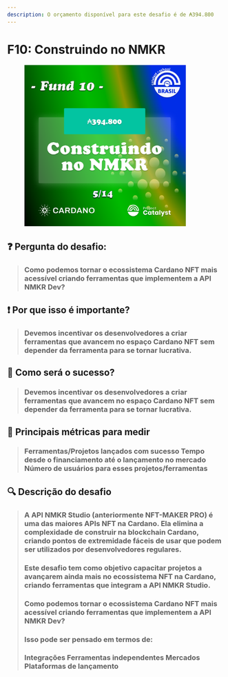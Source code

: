 ```yaml
---
description: O orçamento disponível para este desafio é de ₳394.800
---
```


# F10: Construindo no NMKR

<div align="left">

<figure><img src="../../../.gitbook/assets/Frame 16.png" alt="" width="375"><figcaption></figcaption></figure>

</div>

## ❓ Pergunta do desafio:

> ### Como podemos tornar o ecossistema Cardano NFT mais acessível criando ferramentas que implementem a API NMKR Dev?

## ❗ Por que isso é importante?

> ### Devemos incentivar os desenvolvedores a criar ferramentas que avancem no espaço Cardano NFT sem depender da ferramenta para se tornar lucrativa.

## 🚀 Como será o sucesso?

> ### Devemos incentivar os desenvolvedores a criar ferramentas que avancem no espaço Cardano NFT sem depender da ferramenta para se tornar lucrativa.

## 📏 Principais métricas para medir

> ### Ferramentas/Projetos lançados com sucesso Tempo desde o financiamento até o lançamento no mercado Número de usuários para esses projetos/ferramentas

## 🔍 Descrição do desafio

> ### A API NMKR Studio (anteriormente NFT-MAKER PRO) é uma das maiores APIs NFT na Cardano. Ela elimina a complexidade de construir na blockchain Cardano, criando pontos de extremidade fáceis de usar que podem ser utilizados por desenvolvedores regulares.
>
>
>
> ### Este desafio tem como objetivo capacitar projetos a avançarem ainda mais no ecossistema NFT na Cardano, criando ferramentas que integram a API NMKR Studio.
>
>
>
> ### Como podemos tornar o ecossistema Cardano NFT mais acessível criando ferramentas que implementem a API NMKR Dev?
>
>
>
> ### Isso pode ser pensado em termos de:
>
> ### Integrações Ferramentas independentes Mercados Plataformas de lançamento
